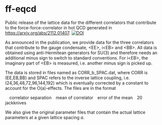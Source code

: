 # ff-eqcd
Public release of the lattice data for the different correlators that contribute to
the force-force-correlator in hot QCD generated
in https://arxiv.org/abs/2112.01407.
[![DOI](https://zenodo.org/badge/450130388.svg)](https://zenodo.org/badge/latestdoi/450130388)

As announced in the publication, we provide data for the three correlators that 
contribute to the gauge condensate, &lt;EE&gt;, i&lt;EB&gt; and &lt;BB&gt;. All data is obtained 
using anti-Hermitean generators for SU(3) and therefore needs an additional minus sign
to switch to standard conventions. For i&lt;EB&gt;, the imaginary part of &lt;EB&gt; is measured, i.e. 
another minus sign is picked up.
  
The data is stored in files named as CORR_b_SPAC.dat, where CORR is (EE,EB,BB) and SPAC refers to 
the inverse lattice coupling, i.e. (24,36,48,72,96,144,192) which is eventually 
corrected by a constant to account for the O(a)-effects. The files are in the format
  
&emsp;correlator separation&emsp;mean of correlator&emsp;error of the mean&emsp;20 jackknives
  
  
We also give the original parameter files that contain the actual lattice parameters
at a given lattice spacing *a*.
